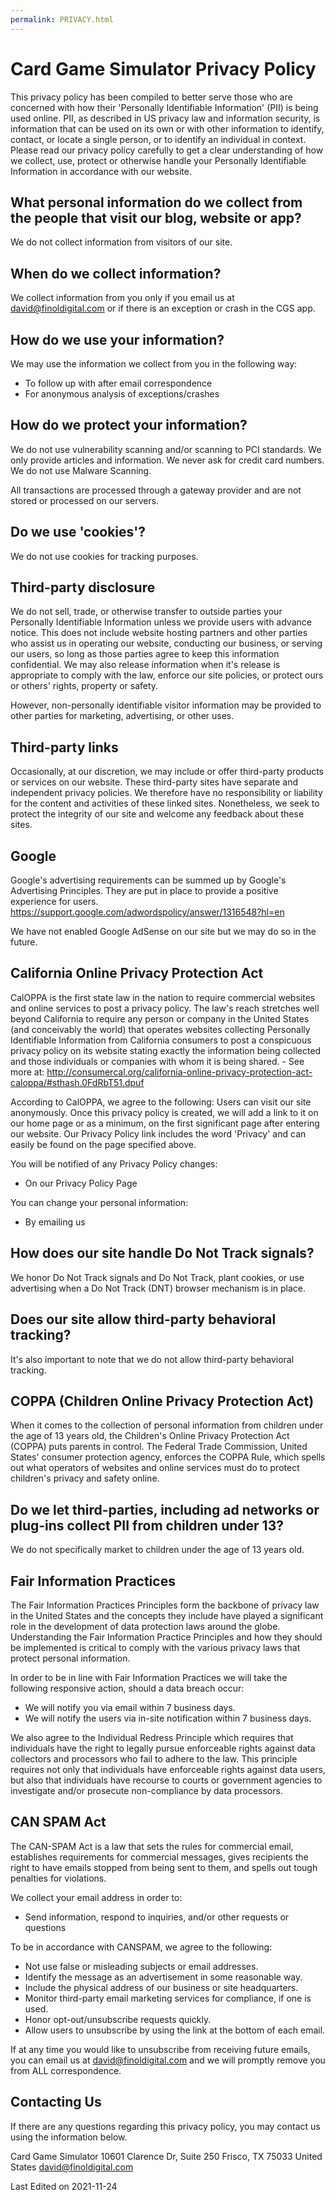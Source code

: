 ```yaml
---
permalink: PRIVACY.html
---
```


# Card Game Simulator Privacy Policy
This privacy policy has been compiled to better serve those who are concerned with how their 'Personally Identifiable Information' (PII) is being used online. PII, as described in US privacy law and information security, is information that can be used on its own or with other information to identify, contact, or locate a single person, or to identify an individual in context. Please read our privacy policy carefully to get a clear understanding of how we collect, use, protect or otherwise handle your Personally Identifiable Information in accordance with our website.

## What personal information do we collect from the people that visit our blog, website or app?
We do not collect information from visitors of our site.

## When do we collect information?
We collect information from you only if you email us at david@finoldigital.com or if there is an exception or crash in the CGS app.

## How do we use your information? 
We may use the information we collect from you in the following way:
- To follow up with after email correspondence
- For anonymous analysis of exceptions/crashes

## How do we protect your information?
We do not use vulnerability scanning and/or scanning to PCI standards.
We only provide articles and information. We never ask for credit card numbers.
We do not use Malware Scanning.

All transactions are processed through a gateway provider and are not stored or processed on our servers.

## Do we use 'cookies'?
We do not use cookies for tracking purposes.

## Third-party disclosure
We do not sell, trade, or otherwise transfer to outside parties your Personally Identifiable Information unless we provide users with advance notice. This does not include website hosting partners and other parties who assist us in operating our website, conducting our business, or serving our users, so long as those parties agree to keep this information confidential. We may also release information when it's release is appropriate to comply with the law, enforce our site policies, or protect ours or others' rights, property or safety. 

However, non-personally identifiable visitor information may be provided to other parties for marketing, advertising, or other uses. 

## Third-party links
Occasionally, at our discretion, we may include or offer third-party products or services on our website. These third-party sites have separate and independent privacy policies. We therefore have no responsibility or liability for the content and activities of these linked sites. Nonetheless, we seek to protect the integrity of our site and welcome any feedback about these sites.

## Google
Google's advertising requirements can be summed up by Google's Advertising Principles. They are put in place to provide a positive experience for users. https://support.google.com/adwordspolicy/answer/1316548?hl=en 

We have not enabled Google AdSense on our site but we may do so in the future.

## California Online Privacy Protection Act
CalOPPA is the first state law in the nation to require commercial websites and online services to post a privacy policy. The law's reach stretches well beyond California to require any person or company in the United States (and conceivably the world) that operates websites collecting Personally Identifiable Information from California consumers to post a conspicuous privacy policy on its website stating exactly the information being collected and those individuals or companies with whom it is being shared. - See more at: http://consumercal.org/california-online-privacy-protection-act-caloppa/#sthash.0FdRbT51.dpuf

According to CalOPPA, we agree to the following:
Users can visit our site anonymously.
Once this privacy policy is created, we will add a link to it on our home page or as a minimum, on the first significant page after entering our website.
Our Privacy Policy link includes the word 'Privacy' and can easily be found on the page specified above.

You will be notified of any Privacy Policy changes:
- On our Privacy Policy Page

You can change your personal information:
- By emailing us

## How does our site handle Do Not Track signals?
We honor Do Not Track signals and Do Not Track, plant cookies, or use advertising when a Do Not Track (DNT) browser mechanism is in place. 

## Does our site allow third-party behavioral tracking?
It's also important to note that we do not allow third-party behavioral tracking.

## COPPA (Children Online Privacy Protection Act)
When it comes to the collection of personal information from children under the age of 13 years old, the Children's Online Privacy Protection Act (COPPA) puts parents in control. The Federal Trade Commission, United States' consumer protection agency, enforces the COPPA Rule, which spells out what operators of websites and online services must do to protect children's privacy and safety online.

## Do we let third-parties, including ad networks or plug-ins collect PII from children under 13?
We do not specifically market to children under the age of 13 years old.

## Fair Information Practices
The Fair Information Practices Principles form the backbone of privacy law in the United States and the concepts they include have played a significant role in the development of data protection laws around the globe. Understanding the Fair Information Practice Principles and how they should be implemented is critical to comply with the various privacy laws that protect personal information.

In order to be in line with Fair Information Practices we will take the following responsive action, should a data breach occur:
- We will notify you via email within 7 business days.
- We will notify the users via in-site notification within 7 business days.

We also agree to the Individual Redress Principle which requires that individuals have the right to legally pursue enforceable rights against data collectors and processors who fail to adhere to the law. This principle requires not only that individuals have enforceable rights against data users, but also that individuals have recourse to courts or government agencies to investigate and/or prosecute non-compliance by data processors.

## CAN SPAM Act
The CAN-SPAM Act is a law that sets the rules for commercial email, establishes requirements for commercial messages, gives recipients the right to have emails stopped from being sent to them, and spells out tough penalties for violations.

We collect your email address in order to:
- Send information, respond to inquiries, and/or other requests or questions

To be in accordance with CANSPAM, we agree to the following:
- Not use false or misleading subjects or email addresses.
- Identify the message as an advertisement in some reasonable way.
- Include the physical address of our business or site headquarters.
- Monitor third-party email marketing services for compliance, if one is used.
- Honor opt-out/unsubscribe requests quickly.
- Allow users to unsubscribe by using the link at the bottom of each email.

If at any time you would like to unsubscribe from receiving future emails, you can email us at david@finoldigital.com and we will promptly remove you from ALL correspondence.

## Contacting Us
If there are any questions regarding this privacy policy, you may contact us using the information below.

Card Game Simulator
10601 Clarence Dr, Suite 250
Frisco, TX 75033
United States
david@finoldigital.com

Last Edited on 2021-11-24